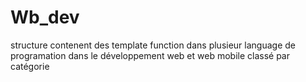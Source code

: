# Wb_dev
 structure contenent des template function dans plusieur language de programation dans le développement web et web mobile classé par catégorie
